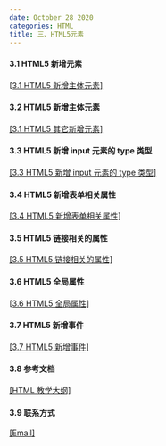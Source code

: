 ```yaml
---
date: October 28 2020
categories: HTML
title: 三、HTML5元素
---
```


#### 3.1 HTML5 新增元素

[[3.1 HTML5 新增主体元素]]()

#### 3.2 HTML5 新增主体元素

[[3.1 HTML5 其它新增元素]]()

#### 3.3 HTML5 新增 input 元素的 type 类型

[[3.3 HTML5 新增 input 元素的 type 类型]]()

#### 3.4 HTML5 新增表单相关属性

[[3.4 HTML5 新增表单相关属性]]()

#### 3.5 HTML5 链接相关的属性

[[3.5 HTML5 链接相关的属性]]()

#### 3.6 HTML5 全局属性

[[3.6 HTML5 全局属性]](https://web-oyster.github.io/2020/10/28/HTML/HTML%20Tags/%E4%B8%80%E3%80%81HTML%E5%88%9D%E6%8E%A2/5.%20HTML5%20%E5%85%A8%E5%B1%80%E5%B1%9E%E6%80%A7/)

#### 3.7 HTML5 新增事件

[[3.7 HTML5 新增事件]]()

#### 3.8 参考文档

[[HTML 教学大纲]](https://web-oyster.github.io/2020/10/28/HTML/Tutorial/HTML%E6%95%99%E5%AD%A6%E5%A4%A7%E7%BA%B2/)

#### 3.9 联系方式

[[Email]](yuanmin8888@outlook.com)
